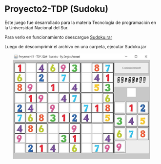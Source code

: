 # Proyecto2-TDP (Sudoku)

Este juego fue desarrollado para la materia Tecnología de programación en la Universidad Nacional del Sur.

Para verlo en funcionamiento deescargue <a href="https://github.com/santozzi/sudoku/blob/master/Sudoku.rar">Sudoku.rar</a>
<p>Luego de descomprimir el archivo en una carpeta, ejecutar Sudoku.jar</p>
<p align="center">
  <img src="https://github.com/santozzi/sudoku/blob/master/sudoku.JPG" width="450" title="DrApocalipsisPicture">
  
</p>




